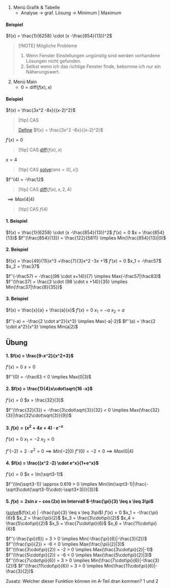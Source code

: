 
1. Menü Grafik & Tabelle
	- Analyse -> graf. Lösung -> Minimum | Maximum
#### Beispiel
$f(x) = \frac{1}{6258} \cdot (x -\frac{854}{13})^2$

> [!NOTE] Mögliche Probleme
> 1. Wenn Fenster Einstellungen ungünstig sind werden vorhandene Lösungen nicht gefunden.
> 2. Selbst wenn ich das richtige Fenster finde, bekomme ich nur ein Näherungswert.

2. Menü Main
	- $0 = \text{diff}(f(x), x)$
#### Beispiel
$f(x) = \frac{3x^2 -8x}{(x-2)^2}$

> [!tip] CAS
> 
> [Define](Befehle#Define) $f(x) = \frac{3x^2 -8x}{(x-2)^2}$

$f'(x) = 0$

> [!tip] CAS
> [diff](Befehle#diff)$(f(x), x)$

$x = 4$

> [!tip] CAS
> [solve](Befehle#solve)$(ans=0[,x])$

$f''(4) = -\frac12$

> [!tip] CAS
> [diff](Befehle#diff)$(f(x),x,2,4)$

$\implies Max(4|4)$


> [!tip] CAS
> $f(4)$

#### 1. Beispiel
$f(x) = \frac{1}{6258} \cdot (x -\frac{854}{13})^2$
$f'(x) = 0$
$x = \frac{854}{13}$
$f''(\frac{854}{13}) = \frac{122}{5811} \implies Min(\frac{854}{13}|0)$

#### 2. Beispiel
$f(x) = \frac{49}{15}x^3 +\frac{7}{3}x^2 -3x +1$
$f'(x) = 0$
$x_1 = -\frac57$
$x_2 = \frac37$

$f''(-\frac57) = -\frac{(98 \cdot x+14)}{7} \implies Max(-\frac57|\frac83)$
$f''(\frac37) = \frac{3 \cdot (98 \cdot x +14)}{35} \implies Min(\frac37|\frac{8}{35})$

#### 3. Beispiel
$f(x) = \frac{x}{a} + \frac{a}{x}$
$f'(x) = 0$
$x_1 = -a$
$x_2 = a$

$f''(-a) = -\frac{2 \cdot a^2}{x^3} \implies Max(-a|-2)$
$f''(a) = \frac{2 \cdot a^2}{x^3} \implies Min(a|2)$

## Übung
#### 1. $f(x) = \frac{9-x^2}{x^2+3}$
$f'(x) = 0$
$x = 0$

$f''(0) = -\frac83 < 0 \implies Max(0|3)$
#### 2. $f(x) = \frac{1}{4}x\cdot\sqrt{16 -x}$
$f'(x) = 0$
$x = \frac{32}{3}$

$f''(\frac{32}{3}) = -\frac{3\cdot\sqrt{3}}{32} < 0 \implies Max(\frac{32}{3}|\frac{32\cdot\sqrt{3}}{9})$
#### 3. $f(x) = (x^2+4x+4)\cdot e^{-x}$
$f'(x) = 0$
$x_1 = -2$
$x_2 = 0$

$f''(-2) = 2\cdot e^2 > 0 \implies Min(-2|0)$
$f''(0) = -2 < 0 \implies Max(0|4)$
#### 4. $f(x) = \frac{(x^2 -2) \cdot e^x}{1+e^x}$
$f'(x) = 0$
$x = \ln(\sqrt3-1)$

$f''(\ln(\sqrt3-1)) \approx 0.619 > 0 \implies Min(\ln(\sqrt3-1)|\frac{-\sqrt3\cdot(\sqrt3-1)\cdot(-\sqrt3+3))}{3})$
#### 5. $f(x) = 2\sin x -\cos(2x)$ im Intervall $-\frac{\pi}{3} \leq x \leq 3\pi$
   ([solve](Befehle#solve)$(f(x),x) | -\frac{\pi}{3} \leq x \leq 3\pi$)
$f'(x) = 0$
$x_1 = -\frac{\pi}{6}$
$x_2 = \frac{\pi}{2}$
$x_3 = \frac{3\cdot\pi}{2}$
$x_4 = \frac{5\cdot\pi}{2}$
$x_5 = \frac{7\cdot\pi}{6}$
$x_6 = \frac{11\cdot\pi}{6}$

$f''(-\frac{\pi}{6}) = 3 > 0 \implies Min(-\frac{\pi}{6}|-\frac{3}{2})$
$f''(\frac{\pi}{2}) = -6 < 0 \implies Max(\frac{\pi}{2}|3)$
$f''(\frac{3\cdot\pi}{2}) = -2 > 0 \implies Max(\frac{3\cdot\pi}{2}|-1)$
$f''(\frac{5\cdot\pi}{2}) = -6 < 0 \implies Max(\frac{5\cdot\pi}{2}|3)$
$f''(\frac{7\cdot\pi}{6}) = 3 > 0 \implies Min(\frac{7\cdot\pi}{6}|-\frac{3}{2})$
$f''(\frac{11\cdot\pi}{6}) = 3 > 0 \implies Min(\frac{11\cdot\pi}{6}|-\frac{3}{2})$

Zusatz: Welcher dieser Funktion können im A-Teil dran kommen?
1 und 2
